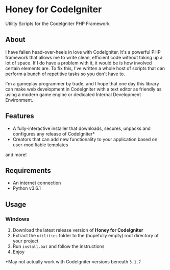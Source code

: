 # Honey for CodeIgniter
Utility Scripts for the CodeIgniter PHP Framework

## About
I have fallen head-over-heels in love with CodeIgniter.
It's a powerful PHP framework that allows me to write clean, efficient code
without taking up a lot of space. If I do have a problem with it, it would be
is how involved certain elements are. To fix this, I've written a whole host of
scripts that can perform a bunch of repetitive tasks so you don't have to.

I'm a gameplay programmer by trade, and I hope that one day this library can make
web development in CodeIgniter with a text editor as friendly as using a modern
game engine or dedicated Internal Development Environment.

## Features
- A fully-interactive installer that downloads, secures, unpacks and configures 
  any release of CodeIgniter*
- Creators that can add new functionality to your application based on
  user-modifiable templates

and more!

## Requirements
- An internet connection
- Python v3.6.1

## Usage
### Windows
1. Download the latest release version of **Honey for CodeIgniter**
2. Extract the `utilities` folder to the (hopefully empty) root directory of
   your project
3. Run `install.bat` and follow the instructions
4. Enjoy

*May not actually work with CodeIgniter versions beneath `3.1.7`